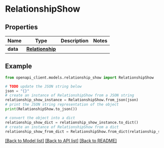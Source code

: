 # RelationshipShow


## Properties

Name | Type | Description | Notes
------------ | ------------- | ------------- | -------------
**data** | [**Relationship**](Relationship.md) |  | 

## Example

```python
from openapi_client.models.relationship_show import RelationshipShow

# TODO update the JSON string below
json = "{}"
# create an instance of RelationshipShow from a JSON string
relationship_show_instance = RelationshipShow.from_json(json)
# print the JSON string representation of the object
print(RelationshipShow.to_json())

# convert the object into a dict
relationship_show_dict = relationship_show_instance.to_dict()
# create an instance of RelationshipShow from a dict
relationship_show_from_dict = RelationshipShow.from_dict(relationship_show_dict)
```
[[Back to Model list]](../README.md#documentation-for-models) [[Back to API list]](../README.md#documentation-for-api-endpoints) [[Back to README]](../README.md)


